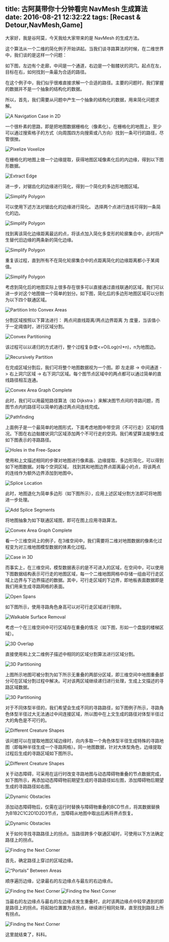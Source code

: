 title: 古阿莫带你十分钟看完 NavMesh 生成算法
date: 2016-08-21 12:32:22
tags: [Recast & Detour,NavMesh,Game]
---

大家好，我是谷阿莫，今天我给大家带来的是 NavMesh 的生成方法。

这个算法从一个二维的简化例子开始讲起。当我们谈寻路算法的时候，在二维世界中，我们谈的是这样一个问题：

如下图，左边有个走廊，中间是一个通道，右边是一个骷髅状的洞穴。起点在左，目标在右，如何找到一条最为合适的路径。

在这个例子中，我们似乎很难直接求解一个合适的路径。主要的问题时，我们掌握的数据并不是一个抽象的结构化的数据。

所以，首先，我们需要从问题中产生一个抽象的结构化的数据，用来简化问题求解。

![A Navigation Case in 2D](/images/About_NavMesh/Image[1].png)

<!-- more --> 

一个很朴素的思路，即是把地图数据栅格化（像素化）。在栅格化的地图上，至少可以通过搜索格子的方式（向周围四方向搜索或八方向）找到一条可行的路径，尽管很挫。

![Pixelize Voxelize](/images/About_NavMesh/Image[2].png)

在栅格化的地图上做一个边缘提取，获得地图区域像素化后的内边缘，得到以下图形数据。

![Extract Edge](/images/About_NavMesh/Image[3].png)

进一步，对锯齿化的边缘进行简化，得到一个简化的多边形地图区域。

![Simplify Polygon](/images/About_NavMesh/Image[4].png)

可以使用下述方法对锯齿化的边缘进行简化。
选择两个点进行连线可得到一条简化的边。

![Simplify Polygon](/images/About_NavMesh/Image[5].png)

找到离该简化边缘距离最远的点，将该点加入简化多变形的轮廓集合中，此时将产生替代旧边缘的两条新的简化边缘。

![Simplify Polygon](/images/About_NavMesh/Image[6].png)

重复该过程，直到所有不在简化轮廓集合中的点距离简化的边缘距离都小于某阈值。

![Simplify Polygon](/images/About_NavMesh/Image[7].png)

考虑到简化后的地图实际上很多存在很多可以直接通过直线联通的区域，我们可以进一步对这个地图做一个简单的划分。如下图，简化后的多边形地图区域可以分割为以下四个联通区域。
  
![Partition Into Convex Areas](/images/About_NavMesh/Image[8].png)

分割区域按照以下算法进行：
两点间直线距离/两点边界距离 为 度量，当该值小于一定阈值时，进行区域分割。

![Convex Partitioning](/images/About_NavMesh/Image[9].png)

该过程可以以递归的方式进行，整个过程复杂度<=O(Log(n)*n)，n为地图边。

![Recursively Partition](/images/About_NavMesh/Image[10].png)

在完成区域分割后，我们可将整个地图数据视为一个图。即 左走廊 -> 中间通道 -> 右上洞穴区域 -> 右下洞穴区域。每个图节点区域中的两点都可以通过简单的直线路径相互连通。

![Convex Area Graph Complete](/images/About_NavMesh/Image[11].png)

此时，我们可以用最短路径算法（如 Dijkstra ）来解决图节点间的寻路问题，而图节点内的路径可以简单的通过两点间连线完成。

![Pathfinding](/images/About_NavMesh/Image[12].png)

上面例子是一个最简单的地图形式，下面考虑地图中带空洞（不可行走）区域的情况。下图在右边骷髅状洞穴区域添加两个不可行走的空洞。我们希望算法能够生成如下图表示的寻路路径。

![Holes in the Free-Space](/images/About_NavMesh/Image[13].png)

使用和上文描述相同的步骤对地图进行像素画、边缘提取、多边形简化，可以得到如下地图数据。对每个空洞区域， 找到其和地图边界点距离最小的点，将该两点的连线作为额外边界添加到地图中。

![Splice Location](/images/About_NavMesh/Image[14].png)

此时，地图退化为简单多边形（如下图所示），应用上述区域分割方法即可将地图进一步处理。

![Add Splice Segments](/images/About_NavMesh/Image[15].png)

将地图抽象为如下联通区域图，即可在图上应用寻路算法。

![Convex Area Graph Complete](/images/About_NavMesh/Image[16].png)

看一个三维空间上的例子，在3维空间中，我们需要将二维对地图数据的像素化过程变为对三维地图模型数据的体素化过程。

![Case in 3D](/images/About_NavMesh/Image[17].png)

而事实上，在三维空间，模型数据表示的是不可进入的区域，在空间中，可以使用下图数据结构表示可行走的地图区域，每一个二维地图网格中存储一组由可行走区域上边界与下边界描述的数据。其中，可行走区域的下边界，即地板表面数据即是我们用来生成寻路网格的表面。

![Open Spans](/images/About_NavMesh/Image[18].png)

如下图所示，使用寻路角色身高可以对可行走区域进行剔除。

![Walkable Surface Removal](/images/About_NavMesh/Image[19].png)

考虑一个在三维空间中可行区域存在重叠的情况（如下图，形如一个盘旋的楼梯区域）。

![3D Overlap](/images/About_NavMesh/Image[20].png)

直接使用和上文二维例子描述中相同的区域分割算法进行区域分割。

![3D Partitioning](/images/About_NavMesh/Image[21].png)

上图所示地图可被分割为如下所示无重叠的两部分区域，即三维空间中地图重叠部分可在区域分割过程中解决。可对该两区域继续递归进行处理，生成上文描述的寻路区域数据。

![3D Partitioning](/images/About_NavMesh/Image[22].png)

对于不同体型半径的，我们希望会生成不同的寻路路径，如下图例子所示，寻路角色体型半径过大无法通过中间连接区域，所以图中在上文生成的路径对体型半径过大的角色是不可行的。

![Different Creature Shapes](/images/About_NavMesh/Image[23].png)

该问题可以在提取地图区域边缘时，向内多取一个角色体型半径生成特殊的寻路地图（即每种半径生成一个寻路网格）。同一地图数据，针对大体型角色，边缘提取过程后生成的寻路区域如下图所示。

![Different Creature Shapes](/images/About_NavMesh/Image[24].png)

关于动态障碍，可采用在运行时改变寻路地图与动态障碍物重叠的节点数据完成，如下图所示，再添加动态障碍物前期望生成的寻路路径如左图，添加障碍物后期望生成的寻路路径如右图。

![Dynamic Obstacles](/images/About_NavMesh/Image[25].png)

添加动态障碍物后，仅需在运行时替换与障碍物重叠的BCD节点，将其数据替换为B1B2C1C2D1D2D3节点，当障碍从地图中取出后再将界点恢复。

![Dynamic Obstacles](/images/About_NavMesh/Image[26].png)

关于如何寻找寻路路径上的拐点。当路径跨多个联通区域时，可使用以下方法确定路径上的拐点。

![Finding the Next Corner](/images/About_NavMesh/Image[27].png)

首先，确定路径上穿过的区域边缘。

![“Portals” Between Areas](/images/About_NavMesh/Image[28].png)

顺序遍历边缘，记录最右的左边缘点与最左的右边缘点。

![Finding the Next Corner](/images/About_NavMesh/Image[29].png)
![Finding the Next Corner](/images/About_NavMesh/Image[30].png)

当最右的左边缘点与最右的左边缘点发生重叠时，此时该两边缘点中较早遇到的即是路径上的拐点。将起始位置置为该拐点，继续进行相同处理，直至找到路径上所有拐点。

![Finding the Next Corner](/images/About_NavMesh/Image[31].png)

这里就结束了，科科。
